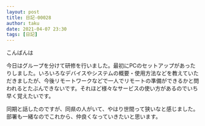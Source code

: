 ```yaml
---
layout: post
title: 日記-00028
author: taku
date: 2021-04-07 23:30
tags: [日記]
---
```


こんばんは

今日はグループを分けて研修を行いました。最初にPCのセットアップがあったりしました。いろいろなデバイスやシステムの概要・使用方法などを教えていただきましたが、今後リモートワークなどで一人でリモートの準備ができるかと問われるとたぶんできないです。それほど様々なサービスの使い方があるのでいち早く覚えたいです。

同期と話したのですが、同県の人がいて、やはり世間って狭いなと感じました。部署も一緒なのでこれから、仲良くなっていきたいと思います。


